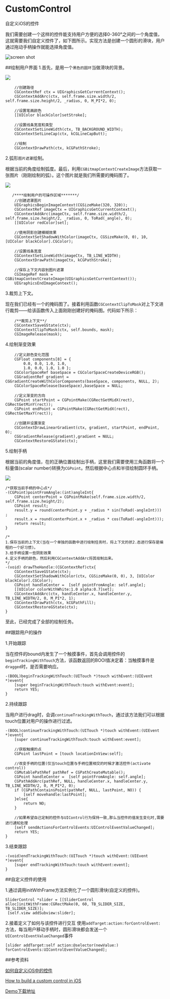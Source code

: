 # CustomControl
自定义iOS的控件

我们需要创建一个这样的控件能支持用户方便的选择0-360°之间的一个角度值，这就需要我们自定义控件了，如下图所示。实现方法是创建一个圆形的滑块，用户通过拖动手柄操作就能选择角度值。

![screen shot](http://upload-images.jianshu.io/upload_images/979175-635ef22f2d2394d4.png?imageMogr2/auto-orient/strip%7CimageView2/2/w/1240)

##绘制用户界面
1.首先，是用一个`黑色的圆环`当做滑块的背景。 

![](http://upload-images.jianshu.io/upload_images/979175-ba21dcf197239a14.png?imageMogr2/auto-orient/strip%7CimageView2/2/w/1240)
```
    //创建路径
    CGContextRef ctx = UIGraphicsGetCurrentContext();
    CGContextAddArc(ctx, self.frame.size.width/2, self.frame.size.height/2, _radius, 0, M_PI*2, 0);
    
    //设置笔画颜色
    [[UIColor blackColor]setStroke];
    
    //设置线条宽度和类型
    CGContextSetLineWidth(ctx, TB_BACKGROUND_WIDTH);
    CGContextSetLineCap(ctx, kCGLineCapButt);
    
    //绘制
    CGContextDrawPath(ctx, kCGPathStroke);
```
2.弧形`图片遮罩`绘制。

 根据当前的角度绘制弧度。最后，利用`CGBitmapContextCreateImage`方法获取一张图片（刚刚绘制的弧）。这个图片就是我们所需要的掩码图了。
     
![](http://upload-images.jianshu.io/upload_images/979175-ecffecd8dc776988.png?imageMogr2/auto-orient/strip%7CimageView2/2/w/1240)
```
   /****绘制用户的可操作区域*******/
    //创建遮罩图片
    UIGraphicsBeginImageContext(CGSizeMake(320, 320));
    CGContextRef imageCtx = UIGraphicsGetCurrentContext();
    CGContextAddArc(imageCtx, self.frame.size.width/2, self.frame.size.height/2, _radius, 0, ToRad(_angle), 0);
    [[UIColor redColor]set];
    
    //使用阴影创建模糊效果
    CGContextSetShadowWithColor(imageCtx, CGSizeMake(0, 0), 10, [UIColor blackColor].CGColor);
    
    //设置线条宽度
    CGContextSetLineWidth(imageCtx, TB_LINE_WIDTH);
    CGContextDrawPath(imageCtx, kCGPathStroke);
    
    //保存上下文内容到图片遮罩
    CGImageRef mask = CGBitmapContextCreateImage(UIGraphicsGetCurrentContext());
    UIGraphicsEndImageContext();
```
3.裁剪上下文。

现在我们已经有一个的掩码图了。接着利用函数`CGContextClipToMask`对上下文进行裁剪——给该函数传入上面刚刚创建好的掩码图。代码如下所示：
```
    /**裁剪上下文**/
    CGContextSaveGState(ctx);
    CGContextClipToMask(ctx, self.bounds, mask);
    CGImageRelease(mask);
```
4.绘制渐变效果
```
    //定义颜色变化范围
    CGFloat components[8] = {
        0.0, 0.0, 1.0, 1.0,
        1.0, 0.0, 1.0, 1.0 };
    CGColorSpaceRef baseSpace = CGColorSpaceCreateDeviceRGB();
    CGGradientRef gradient = CGGradientCreateWithColorComponents(baseSpace, components, NULL, 2);
    CGColorSpaceRelease(baseSpace),baseSpace = NULL;
    
    //定义渐变的方向
    CGPoint startPoint = CGPointMake(CGRectGetMidX(rect), CGRectGetMinY(rect));
    CGPoint endPoint = CGPointMake(CGRectGetMidX(rect), CGRectGetMaxY(rect));

    //创建并设置渐变
    CGContextDrawLinearGradient(ctx, gradient, startPoint, endPoint, 0);
    CGGradientRelease(gradient),gradient = NULL;
    CGContextRestoreGState(ctx);
```
5.绘制手柄

根据当前的角度值，在的正确位置绘制出手柄，这里我们需要使用三角函数将一个标量值(scalar number)转换为`CGPoint`。然后根据中心点和半径绘制圆环手柄。
     
![](http://upload-images.jianshu.io/upload_images/979175-604d4819c8bb1b99.png?imageMogr2/auto-orient/strip%7CimageView2/2/w/1240)
```
/*获取当前手柄的中心点*/
-(CGPoint)pointFromAngle:(int)angleInt{
    CGPoint centerPoint = CGPointMake(self.frame.size.width/2, self.frame.size.height/2);
    CGPoint result;
    result.y = round(centerPoint.y + _radius * sin(ToRad(-angleInt))) ;
    result.x = round(centerPoint.x + _radius * cos(ToRad(-angleInt)));
    return result;
}
```
```
/*
1.保存当前的上下文(当在一个单独的函数中进行绘制任务时，将上下文的状2.态进行保存是编程的一个好习惯)。
3.给手柄设置一些阴影效果
4.定义手柄的颜色，然后利用CGContextAddArc将其绘制出来。
*/
-(void) drawTheHandle:(CGContextRef)ctx{
    CGContextSaveGState(ctx);
    CGContextSetShadowWithColor(ctx, CGSizeMake(0, 0), 3, [UIColor blackColor].CGColor);
    CGPoint handleCenter =  [self pointFromAngle: self.angle];
    [[UIColor colorWithWhite:1.0 alpha:0.7]set];
    CGContextAddArc(ctx, handleCenter.x, handleCenter.y, TB_LINE_WIDTH/2, 0, M_PI*2, 1);
    CGContextDrawPath(ctx, kCGPathFill);
    CGContextRestoreGState(ctx);
}
```
至此，已经完成了全部的绘制任务。

##跟踪用户的操作

1.开始跟踪

当在控件的bound内发生了一个触摸事件，首先会调用控件的`beginTrackingWithTouch`方法，该函数返回的BOOl值决定着：当触摸事件是`dragged`时，是否需要响应。
```
-(BOOL)beginTrackingWithTouch:(UITouch *)touch withEvent:(UIEvent *)event{
    [super beginTrackingWithTouch:touch withEvent:event];
    return YES;
}
```
2.持续跟踪

当用户进行drag时，会调`continueTrackingWithTouch`，通过该方法我们可以根据touch位置对用户的操作进行过滤。
```
-(BOOL)continueTrackingWithTouch:(UITouch *)touch withEvent:(UIEvent *)event{
    [super continueTrackingWithTouch:touch withEvent:event];
    
    //获取触摸的点
    CGPoint lastPoint = [touch locationInView:self];
    
    //改变手柄的位置(仅当touch位置与手柄位置相交的时候才激活控件(activate control))
    CGMutablePathRef pathRef = CGPathCreateMutable();
    CGPoint handleCenter =  [self pointFromAngle: self.angle];
    CGPathAddArc(pathRef, NULL, handleCenter.x, handleCenter.y, TB_LINE_WIDTH/2, 0, M_PI*2, 0);
    if (CGPathContainsPoint(pathRef, NULL, lastPoint, NO)) {
        [self movehandle:lastPoint];
    }else{
        return NO;
    }

    //如果希望自己定制的控件与UIControl行为保持一致,那么当控件的值发生变化时,需要进行通知处理
    [self sendActionsForControlEvents:UIControlEventValueChanged];
    return YES;
}
```

3.结束跟踪
```
-(void)endTrackingWithTouch:(UITouch *)touch withEvent:(UIEvent *)event{
    [super endTrackingWithTouch:touch withEvent:event];
}
```
##自定义控件的使用

1.通过调用initWithFrame方法实例化了一个圆形滑块(自定义的控件)。
```
SliderControl *slider = [[SliderControl alloc]initWithFrame:CGRectMake(0, 60, TB_SLIDER_SIZE, TB_SLIDER_SIZE)];
 [self.view addSubview:slider];
```
2.接着定义了如何与该控件进行交互
使用`addTarget:action:forControlEvent:`方法，每当用户移动手柄时，圆形滑块都会发送一个`UIControlEventValueChanged`事件
```
[slider addTarget:self action:@selector(newValue:) forControlEvents:UIControlEventValueChanged];
```
##参考资料

[如何自定义iOS中的控件](http://beyondvincent.com/2014/01/20/2014-01-20-how-to-build-a-custom-control-in-ios/)

[How to build a custom control in iOS](http://www.thinkandbuild.it/how-to-build-a-custom-control-in-ios/)

[Demo下载地址](https://github.com/CaoXueLiang/CustomControl)
